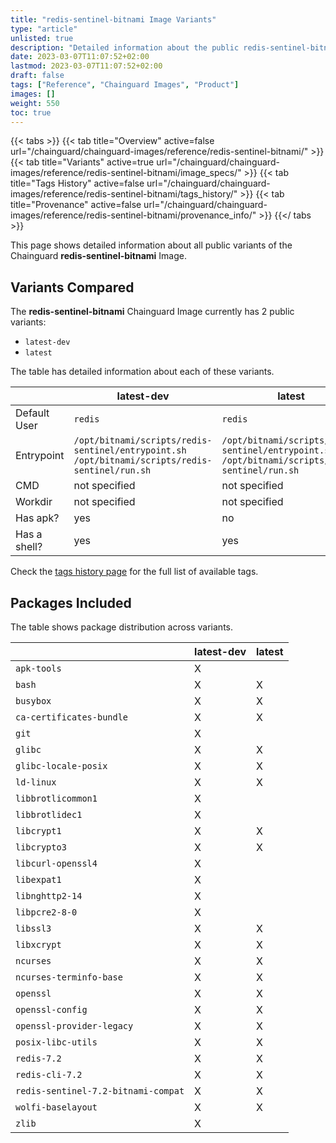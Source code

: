 ```yaml
---
title: "redis-sentinel-bitnami Image Variants"
type: "article"
unlisted: true
description: "Detailed information about the public redis-sentinel-bitnami Chainguard Image variants"
date: 2023-03-07T11:07:52+02:00
lastmod: 2023-03-07T11:07:52+02:00
draft: false
tags: ["Reference", "Chainguard Images", "Product"]
images: []
weight: 550
toc: true
---
```


{{< tabs >}}
{{< tab title="Overview" active=false url="/chainguard/chainguard-images/reference/redis-sentinel-bitnami/" >}}
{{< tab title="Variants" active=true url="/chainguard/chainguard-images/reference/redis-sentinel-bitnami/image_specs/" >}}
{{< tab title="Tags History" active=false url="/chainguard/chainguard-images/reference/redis-sentinel-bitnami/tags_history/" >}}
{{< tab title="Provenance" active=false url="/chainguard/chainguard-images/reference/redis-sentinel-bitnami/provenance_info/" >}}
{{</ tabs >}}

This page shows detailed information about all public variants of the Chainguard **redis-sentinel-bitnami** Image.

## Variants Compared
The **redis-sentinel-bitnami** Chainguard Image currently has 2 public variants: 

- `latest-dev`
- `latest`

The table has detailed information about each of these variants.

|              | latest-dev                                                                                     | latest                                                                                         |
|--------------|------------------------------------------------------------------------------------------------|------------------------------------------------------------------------------------------------|
| Default User | `redis`                                                                                        | `redis`                                                                                        |
| Entrypoint   | `/opt/bitnami/scripts/redis-sentinel/entrypoint.sh /opt/bitnami/scripts/redis-sentinel/run.sh` | `/opt/bitnami/scripts/redis-sentinel/entrypoint.sh /opt/bitnami/scripts/redis-sentinel/run.sh` |
| CMD          | not specified                                                                                  | not specified                                                                                  |
| Workdir      | not specified                                                                                  | not specified                                                                                  |
| Has apk?     | yes                                                                                            | no                                                                                             |
| Has a shell? | yes                                                                                            | yes                                                                                            |

Check the [tags history page](/chainguard/chainguard-images/reference/redis-sentinel-bitnami/tags_history/) for the full list of available tags.

## Packages Included
The table shows package distribution across variants.

|                                     | latest-dev | latest |
|-------------------------------------|------------|--------|
| `apk-tools`                         | X          |        |
| `bash`                              | X          | X      |
| `busybox`                           | X          | X      |
| `ca-certificates-bundle`            | X          | X      |
| `git`                               | X          |        |
| `glibc`                             | X          | X      |
| `glibc-locale-posix`                | X          | X      |
| `ld-linux`                          | X          | X      |
| `libbrotlicommon1`                  | X          |        |
| `libbrotlidec1`                     | X          |        |
| `libcrypt1`                         | X          | X      |
| `libcrypto3`                        | X          | X      |
| `libcurl-openssl4`                  | X          |        |
| `libexpat1`                         | X          |        |
| `libnghttp2-14`                     | X          |        |
| `libpcre2-8-0`                      | X          |        |
| `libssl3`                           | X          | X      |
| `libxcrypt`                         | X          | X      |
| `ncurses`                           | X          | X      |
| `ncurses-terminfo-base`             | X          | X      |
| `openssl`                           | X          | X      |
| `openssl-config`                    | X          | X      |
| `openssl-provider-legacy`           | X          | X      |
| `posix-libc-utils`                  | X          | X      |
| `redis-7.2`                         | X          | X      |
| `redis-cli-7.2`                     | X          | X      |
| `redis-sentinel-7.2-bitnami-compat` | X          | X      |
| `wolfi-baselayout`                  | X          | X      |
| `zlib`                              | X          |        |

